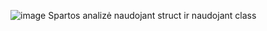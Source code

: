 ![image](https://user-images.githubusercontent.com/31890930/205245552-cae40d8e-5ffd-4e8f-9caa-67bbc0a9a432.png)
Spartos analizė naudojant struct ir naudojant class
